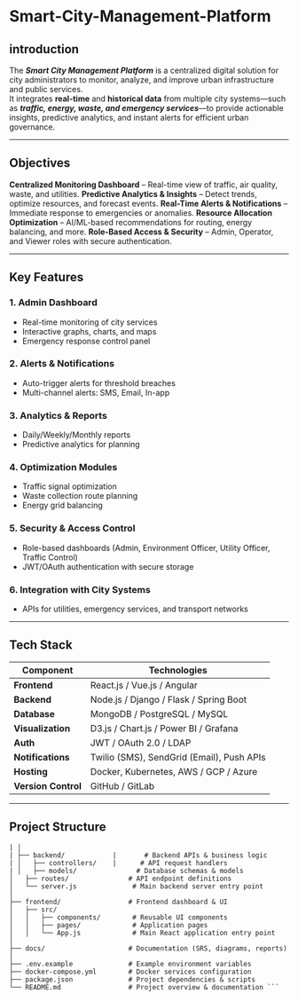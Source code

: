 # Smart-City-Management-Platform

## introduction

The ***Smart City Management Platform*** is a centralized digital solution for city administrators to monitor, analyze, and improve urban infrastructure and public services.  
It integrates **real-time** and **historical data** from multiple city systems—such as ***traffic, energy, waste, and emergency services***—to provide actionable insights, predictive analytics, and instant alerts for efficient urban governance.

---
## Objectives

**Centralized Monitoring Dashboard** – Real-time view of traffic, air quality, waste, and utilities.
**Predictive Analytics & Insights** – Detect trends, optimize resources, and forecast events.
**Real-Time Alerts & Notifications** – Immediate response to emergencies or anomalies.
**Resource Allocation Optimization** – AI/ML-based recommendations for routing, energy balancing, and more.
**Role-Based Access & Security** – Admin, Operator, and Viewer roles with secure authentication.

---

## Key Features
### 1. **Admin Dashboard**
- Real-time monitoring of city services
- Interactive graphs, charts, and maps
- Emergency response control panel

### 2. **Alerts & Notifications**
- Auto-trigger alerts for threshold breaches
- Multi-channel alerts: SMS, Email, In-app

### 3. **Analytics & Reports**
- Daily/Weekly/Monthly reports
- Predictive analytics for planning

### 4. **Optimization Modules**
- Traffic signal optimization
- Waste collection route planning
- Energy grid balancing

### 5. **Security & Access Control**
- Role-based dashboards (Admin, Environment Officer, Utility Officer, Traffic Control)
- JWT/OAuth authentication with secure storage

### 6. **Integration with City Systems**
- APIs for utilities, emergency services, and transport networks

---

## Tech Stack

| Component          | Technologies |
|--------------------|--------------|
| **Frontend**       | React.js / Vue.js / Angular |
| **Backend**        | Node.js / Django / Flask / Spring Boot |
| **Database**       | MongoDB / PostgreSQL / MySQL |
| **Visualization**  | D3.js / Chart.js / Power BI / Grafana |
| **Auth**           | JWT / OAuth 2.0 / LDAP |
| **Notifications**  | Twilio (SMS), SendGrid (Email), Push APIs |
| **Hosting**        | Docker, Kubernetes, AWS / GCP / Azure |
| **Version Control**| GitHub / GitLab |

---
##  Project Structure

``` smart-city-management/
| │
| ├── backend/            |       # Backend APIs & business logic
| │   ├── controllers/    |      # API request handlers
| │   ├── models/               # Database schemas & models
│   ├── routes/               # API endpoint definitions
│   └── server.js              # Main backend server entry point
│
├── frontend/                 # Frontend dashboard & UI
│   ├── src/
│   │   ├── components/        # Reusable UI components
│   │   ├── pages/             # Application pages
│   │   └── App.js             # Main React application entry point
│
├── docs/                     # Documentation (SRS, diagrams, reports)
│
├── .env.example              # Example environment variables
├── docker-compose.yml        # Docker services configuration
├── package.json              # Project dependencies & scripts
└── README.md                 # Project overview & documentation ```

